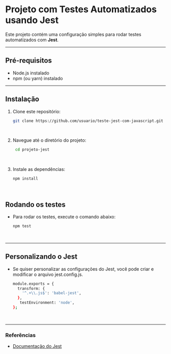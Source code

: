 # Projeto com Testes Automatizados usando Jest

Este projeto contém uma configuração simples para rodar testes automatizados com **Jest**.

***

## Pré-requisitos

- Node.js instalado
- npm (ou yarn) instalado

***

## Instalação

1. Clone este repositório:
   ```bash
   git clone https://github.com/usuario/teste-jest-com-javascript.git

<br>

2. Navegue até o diretório do projeto:
   ```bash
    cd projeto-jest

<br>

3. Instale as dependências:
   ```bash
   npm install

<br>

## Rodando os testes
- Para rodar os testes, execute o comando abaixo:
   ```bash
   npm test

<br>

***

## Personalizando o Jest
- Se quiser personalizar as configurações do Jest, você pode criar e modificar o arquivo jest.config.js.
 
  ```bash
  module.exports = {
    transform: {
      '^.+\\.js$': 'babel-jest',
    },
     testEnvironment: 'node',
  }; 

<br>

***

### Referências
- [Documentação do Jest](https://archive.jestjs.io/docs/en/22.x/getting-started.html)



  
